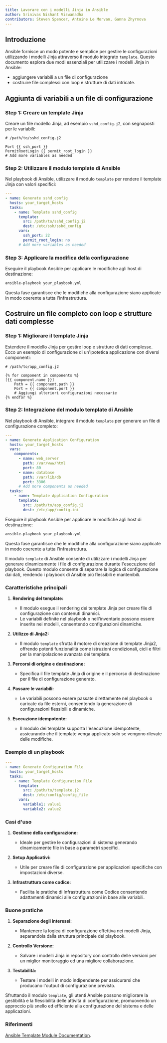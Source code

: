 ```yaml
---
title: Lavorare con i modelli Jinja in Ansible
author: Srinivas Nishant Viswanadha
contributors: Steven Spencer, Antoine Le Morvan, Ganna Zhyrnova
---
```


## Introduzione

Ansible fornisce un modo potente e semplice per gestire le configurazioni utilizzando i modelli Jinja attraverso il modulo integrato `template`. Questo documento esplora due modi essenziali per utilizzare i modelli Jinja in Ansible:

- aggiungere variabili a un file di configurazione
- costruire file complessi con loop e strutture di dati intricate.

## Aggiunta di variabili a un file di configurazione

### Step 1: Creare un template Jinja

Creare un file modello Jinja, ad esempio `sshd_config.j2`, con segnaposti per le variabili:

```jinja
# /path/to/sshd_config.j2

Port {{ ssh_port }}
PermitRootLogin {{ permit_root_login }}
# Add more variables as needed
```

### Step 2: Utilizzare il modulo template di Ansible

Nel playbook di Ansible, utilizzare il modulo `template` per rendere il template Jinja con valori specifici:

```yaml
---
- name: Generate sshd_config
  hosts: your_target_hosts
  tasks:
    - name: Template sshd_config
      template:
        src: /path/to/sshd_config.j2
        dest: /etc/ssh/sshd_config
      vars:
        ssh_port: 22
        permit_root_login: no
      # Add more variables as needed
```

### Step 3: Applicare la modifica della configurazione

Eseguire il playbook Ansible per applicare le modifiche agli host di destinazione:

```bash
ansible-playbook your_playbook.yml
```

Questa fase garantisce che le modifiche alla configurazione siano applicate in modo coerente a tutta l'infrastruttura.

## Costruire un file completo con loop e strutture dati complesse

### Step 1: Migliorare il template Jinja

Estendere il modello Jinja per gestire loop e strutture di dati complesse. Ecco un esempio di configurazione di un'ipotetica applicazione con diversi componenti:

```jinja
# /path/to/app_config.j2

{% for component in components %}
[{{ component.name }}]
    Path = {{ component.path }}
    Port = {{ component.port }}
    # Aggiungi ulteriori configurazioni necessarie
{% endfor %}
```

### Step 2: Integrazione del modulo template di Ansible

Nel playbook di Ansible, integrare il modulo `template` per generare un file di configurazione completo:

```yaml
---
- name: Generate Application Configuration
  hosts: your_target_hosts
  vars:
    components:
      - name: web_server
        path: /var/www/html
        port: 80
      - name: database
        path: /var/lib/db
        port: 3306
      # Add more components as needed
  tasks:
    - name: Template Application Configuration
      template:
        src: /path/to/app_config.j2
        dest: /etc/app/config.ini
```

Eseguire il playbook Ansible per applicare le modifiche agli host di destinazione:

```bash
ansible-playbook your_playbook.yml
```

Questa fase garantisce che le modifiche alla configurazione siano applicate in modo coerente a tutta l'infrastruttura.

Il modulo `template` di Ansible consente di utilizzare i modelli Jinja per generare dinamicamente i file di configurazione durante l'esecuzione del playbook. Questo modulo consente di separare la logica di configurazione dai dati, rendendo i playbook di Ansible più flessibili e mantenibili.

### Caratteristiche principali

1. **Rendering del template:**
   - Il modulo esegue il rendering dei template Jinja per creare file di configurazione con contenuti dinamici.
   - Le variabili definite nel playbook o nell'inventario possono essere inserite nei modelli, consentendo configurazioni dinamiche.

2. **Utilizzo di Jinja2:**
   - Il modulo `template` sfrutta il motore di creazione di template Jinja2, offrendo potenti funzionalità come istruzioni condizionali, cicli e filtri per la manipolazione avanzata dei template.

3. **Percorsi di origine e destinazione:**
   - Specifica il file template Jinja di origine e il percorso di destinazione per il file di configurazione generato.

4. **Passare le variabili:**
   - Le variabili possono essere passate direttamente nel playbook o caricate da file esterni, consentendo la generazione di configurazioni flessibili e dinamiche.

5. **Esecuzione idempotente:**
   - Il modulo dei template supporta l'esecuzione idempotente, assicurando che il template venga applicato solo se vengono rilevate delle modifiche.

### Esempio di un playbook

```yaml
---
- name: Generate Configuration File
  hosts: your_target_hosts
  tasks:
    - name: Template Configuration File
      template:
        src: /path/to/template.j2
        dest: /etc/config/config_file
      vars:
        variable1: value1
        variable2: value2
```

### Casi d'uso

1. **Gestione della configurazione:**
   - Ideale per gestire le configurazioni di sistema generando dinamicamente file in base a parametri specifici.

2. **Setup Applicativi:**
   - Utile per creare file di configurazione per applicazioni specifiche con impostazioni diverse.

3. **Infrastruttura come codice:**
   - Facilita le pratiche di Infrastruttura come Codice consentendo adattamenti dinamici alle configurazioni in base alle variabili.

### Buone pratiche

1. **Separazione degli interessi:**
   - Mantenere la logica di configurazione effettiva nei modelli Jinja, separandola dalla struttura principale del playbook.

2. **Controllo Versione:**
   - Salvare i modelli Jinja in repository con controllo delle versioni per un miglior monitoraggio ed una migliore collaborazione.

3. **Testabilità:**
   - Testare i modelli in modo indipendente per assicurarsi che producano l'output di configurazione previsto.

Sfruttando il modulo `template`, gli utenti Ansible possono migliorare la gestibilità e la flessibilità delle attività di configurazione, promuovendo un approccio più snello ed efficiente alla configurazione del sistema e delle applicazioni.

### Riferimenti

[Ansible Template Module Documentation](https://docs.ansible.com/ansible/latest/collections/ansible/builtin/template_module.html).
